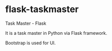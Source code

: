 # flask-taskmaster
Task Master - Flask

It is a task master in Python via Flask framework.

Bootstrap is used for UI.
